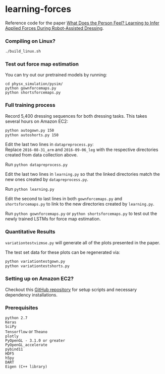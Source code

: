 # learning-forces

Reference code for the paper [What Does the Person Feel? Learning to Infer Applied Forces During Robot-Assisted Dressing](http://pwp.gatech.edu/hrl/wp-content/uploads/sites/231/2017/03/erickson2017-learning-forces.pdf).

### Compiling on Linux?
```bash
./build_linux.sh
```

### Test out force map estimation
You can try out our pretrained models by running:
```
cd physx_simulation/pysim/
python gownforcemaps.py
python shortsforcemaps.py
```

### Full training process
Record 5,400 dressing sequences for both dressing tasks. This takes several hours on Amazon EC2:
```bash
python autogown.py 150
python autoshorts.py 150
```

Edit the last two lines in `datapreprocess.py`:  
Replace `2016-08-31_arm` and `2016-09-06_leg` with the respective directories created from data collection above.

Run `python datapreprocess.py`

Edit the last two lines in `learning.py` so that the linked directories match the new ones created by `datapreprocess.py`.

Run `python learning.py`

Edit the second to last lines in both `gownforcemaps.py` and `shortsforcemaps.py` to link to the new directories created by `learning.py`.

Run `python gownforcemaps.py` or `python shortsforcemaps.py` to test out the newly trained LSTMs for force map estimation.

### Quantitative Results
`variationtestvizmse.py` will generate all of the plots presented in the paper.

The test set data for these plots can be regenerated via:
```bash
python variationtestgown.py
python variationtestshorts.py
```

### Setting up on Amazon EC2?
Checkout this [GitHub repository](https://github.com/Zackory/zackory-setup/blob/master/setupEC2.sh) for setup scripts and necessary dependency installations.


### Prerequisites
`python 2.7`  
`Keras`  
`SciPy`  
`Tensorflow` or `Theano`  
`plotly`  
`PyOpenGL - 3.1.0 or greater`  
`PyOpenGL_accelerate`  
`pybind11`  
`HDF5`  
`h5py`  
`DART`  
`Eigen (C++ library)`  

